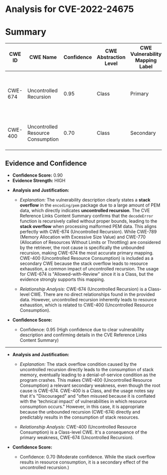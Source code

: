 # Analysis for CVE-2022-24675

# Summary
| CWE ID | CWE Name | Confidence | CWE Abstraction Level | CWE Vulnerability Mapping Label | CWE-Vulnerability Mapping Notes |
|---|---|---|---|---|---|
| CWE-674 | Uncontrolled Recursion | 0.95 | Class | Primary | The vulnerability is a stack overflow caused by unbounded recursion. |
| CWE-400 | Uncontrolled Resource Consumption | 0.70 | Class | Secondary | The stack overflow leads to resource exhaustion. |

## Evidence and Confidence

*   **Confidence Score:** 0.90
*   **Evidence Strength:** HIGH

- **Analysis and Justification:**  
  - *Explanation:* The vulnerability description clearly states a **stack overflow** in the `encoding/pem` package due to a large amount of PEM data, which directly indicates **uncontrolled recursion**. The CVE Reference Links Content Summary confirms that the `decodeError` function is recursively called without proper bounds, leading to the **stack overflow** when processing malformed PEM data. This aligns perfectly with CWE-674 (Uncontrolled Recursion). While CWE-789 (Memory Allocation with Excessive Size Value) and CWE-770 (Allocation of Resources Without Limits or Throttling) are considered by the retriever, the root cause is specifically the unbounded recursion, making CWE-674 the most accurate primary mapping. CWE-400 (Uncontrolled Resource Consumption) is included as a secondary CWE because the stack overflow leads to resource exhaustion, a common impact of uncontrolled recursion. The usage for CWE-674 is "Allowed-with-Review" since it is a Class, but the evidence strongly supports this mapping.

  - *Relationship Analysis:* CWE-674 (Uncontrolled Recursion) is a Class-level CWE. There are no direct relationships found in the provided data. However, uncontrolled recursion inherently leads to resource exhaustion, which is related to CWE-400 (Uncontrolled Resource Consumption).

- **Confidence Score:**  
  - Confidence: 0.95 (High confidence due to clear vulnerability description and confirming details in the CVE Reference Links Content Summary)

---

- **Analysis and Justification:**  
  - *Explanation:* The stack overflow condition caused by the uncontrolled recursion directly leads to the consumption of stack memory, eventually leading to a denial-of-service condition as the program crashes. This makes CWE-400 (Uncontrolled Resource Consumption) a relevant secondary weakness, even though the root cause is CWE-674. CWE-400 is a Class, and the usage notes say that it's "Discouraged" and "often misused because it is conflated with the 'technical impact' of vulnerabilities in which resource consumption occurs." However, in this case, it is appropriate because the unbounded recursion (CWE-674) directly and predictably results in the consumption of stack resources.

  - *Relationship Analysis:* CWE-400 (Uncontrolled Resource Consumption) is a Class-level CWE. It's a consequence of the primary weakness, CWE-674 (Uncontrolled Recursion).

- **Confidence Score:**  
  - Confidence: 0.70 (Moderate confidence. While the stack overflow results in resource consumption, it is a secondary effect of the uncontrolled recursion.)
